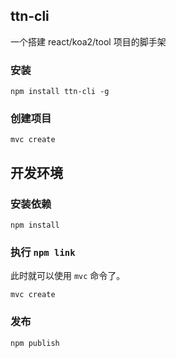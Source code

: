 ## ttn-cli

一个搭建 react/koa2/tool 项目的脚手架

### 安装

`npm install ttn-cli -g`

### 创建项目

`mvc create`

## 开发环境

### 安装依赖

`npm install`

### 执行 `npm link`

此时就可以使用 `mvc` 命令了。

`mvc create`

### 发布

`npm publish`
